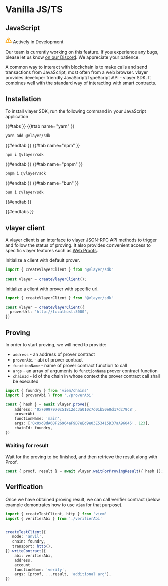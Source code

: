# Vanilla JS/TS
## JavaScript
<div class="feature-card feature-in-dev">
  <div class="title">
    <svg width="20" height="20" viewBox="0 0 20 20" fill="none" xmlns="http://www.w3.org/2000/svg">
    <path d="M8.57499 3.21665L1.51665 15C1.37113 15.252 1.29413 15.5377 1.29331 15.8288C1.2925 16.1198 1.3679 16.4059 1.51201 16.6588C1.65612 16.9116 1.86392 17.1223 2.11474 17.2699C2.36556 17.4174 2.65065 17.4968 2.94165 17.5H17.0583C17.3493 17.4968 17.6344 17.4174 17.8852 17.2699C18.136 17.1223 18.3439 16.9116 18.488 16.6588C18.6321 16.4059 18.7075 16.1198 18.7067 15.8288C18.7058 15.5377 18.6288 15.252 18.4833 15L11.425 3.21665C11.2764 2.97174 11.0673 2.76925 10.8176 2.62872C10.568 2.48819 10.2864 2.41437 9.99999 2.41437C9.71354 2.41437 9.43193 2.48819 9.18232 2.62872C8.93272 2.76925 8.72355 2.97174 8.57499 3.21665V3.21665Z" stroke="#FCA004" stroke-width="2" stroke-linecap="round" stroke-linejoin="round"/>
    <path d="M10 7.5V10.8333" stroke="#FCA004" stroke-width="2" stroke-linecap="round" stroke-linejoin="round"/>
    <path d="M10 14.1667H10.0083" stroke="#FCA004" stroke-width="2" stroke-linecap="round" stroke-linejoin="round"/>
    </svg>
    Actively in Development
  </div>
  <p>Our team is currently working on this feature. If you experience any bugs, please let us know <a href="https://discord.gg/JS6whdessP" target="_blank">on our Discord</a>. We appreciate your patience. </p>
</div>

A common way to interact with blockchain is to make calls and send transactions from JavaScript, most often from a web browser. vlayer provides developer friendly JavaScript/TypeScript API - vlayer SDK. It combines well with the standard way of interacting with smart contracts. 

## Installation
To install vlayer SDK, run the following command in your JavaScript application

{{#tabs }}
{{#tab name="yarn" }}
```sh
yarn add @vlayer/sdk
```
{{#endtab }}
{{#tab name="npm" }}
```sh
npm i @vlayer/sdk
```
{{#endtab }}
{{#tab name="pnpm" }}
```sh
pnpm i @vlayer/sdk
```
{{#endtab }}
{{#tab name="bun" }}
```sh
bun i @vlayer/sdk
```
{{#endtab }}

{{#endtabs }}


## vlayer client

A vlayer client is an interface to vlayer JSON-RPC API methods to trigger and follow the status of proving. It also provides convenient access to specific vlayer features such as [Web Proofs](./web-proofs.md).

Initialize a client with default prover.

```ts
import { createVlayerClient } from '@vlayer/sdk'
 
const vlayer = createVlayerClient();
```

Initialize a client with prover with specific url.

```ts
import { createVlayerClient } from '@vlayer/sdk'
 
const vlayer = createVlayerClient({
  proverUrl: 'http://localhost:3000',
})
```

## Proving

In order to start proving, we will need to provide:
- `address` - an address of prover contract
- `proverAbi` - abi of prover contract
- `functionName` - name of prover contract function to call
- `args` - an array of arguments to `functionName` prover contract function 
- `chainId` - id of the chain in whose context the prover contract call shall be executed

```ts
import { foundry } from 'viem/chains'
import { proverAbi } from './proverAbi'

const { hash } = await vlayer.prove({
    address: '0x70997970c51812dc3a010c7d01b50e0d17dc79c8',
    proverAbi
    functionName: 'main', 
    args: ['0x0xd8dA6BF26964aF9D7eEd9e03E53415D37aA96045', 123],
    chainId: foundry,
})
```

### Waiting for result

Wait for the proving to be finished, and then retrieve the result along with Proof.

```ts
const { proof, result } = await vlayer.waitForProvingResult({ hash });
```

## Verification

Once we have obtained proving result, we can call verifier contract (below example demontrates how to use `viem` for that purpose).

```ts
import { createTestClient, http } from 'viem'
import { verifierAbi } from './verifierAbi'


createTestClient({
   mode: 'anvil',
   chain: foundry,
   transport: http(),
}).writeContract({
    abi: verifierAbi,
    address,
    account
    functionName: 'verify',
    args: [proof, ...result, 'additional arg'],
})
```
